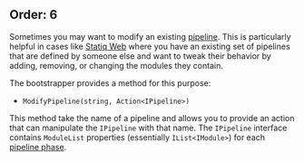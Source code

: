 Order: 6
---
Sometimes you may want to modify an existing [pipeline](xref:pipelines-and-modules). This is particularly helpful in cases like [Statiq Web](xref:web) where you have an existing set of pipelines that are defined by someone else and want to tweak their behavior by adding, removing, or changing the modules they contain.

The bootstrapper provides a method for this purpose:

- `ModifyPipeline(string, Action<IPipeline>)`

This method take the name of a pipeline and allows you to provide an action that can manipulate the `IPipeline` with that name. The `IPipeline` interface contains `ModuleList` properties (essentially `IList<IModule>`) for each [pipeline phase](xref:pipelines-and-modules#phases).